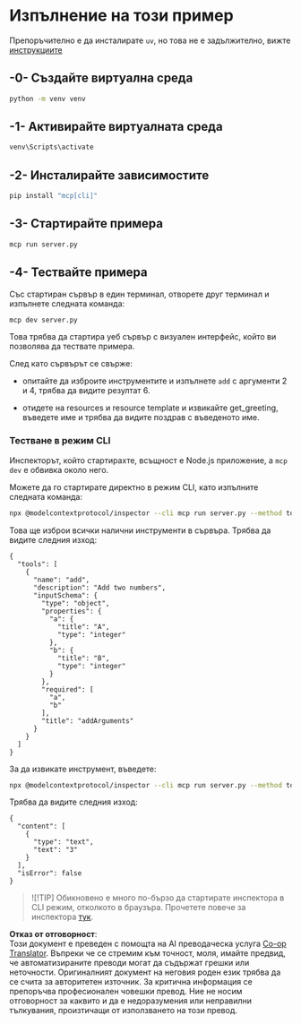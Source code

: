 <!--
CO_OP_TRANSLATOR_METADATA:
{
  "original_hash": "d0f0d7012325b286e4a717791b23ae7e",
  "translation_date": "2025-07-13T18:02:09+00:00",
  "source_file": "03-GettingStarted/01-first-server/solution/python/README.md",
  "language_code": "bg"
}
-->
# Изпълнение на този пример

Препоръчително е да инсталирате `uv`, но това не е задължително, вижте [инструкциите](https://docs.astral.sh/uv/#highlights)

## -0- Създайте виртуална среда

```bash
python -m venv venv
```

## -1- Активирайте виртуалната среда

```bash
venv\Scripts\activate
```

## -2- Инсталирайте зависимостите

```bash
pip install "mcp[cli]"
```

## -3- Стартирайте примера

```bash
mcp run server.py
```

## -4- Тествайте примера

Със стартиран сървър в един терминал, отворете друг терминал и изпълнете следната команда:

```bash
mcp dev server.py
```

Това трябва да стартира уеб сървър с визуален интерфейс, който ви позволява да тествате примера.

След като сървърът се свърже:

- опитайте да изброите инструментите и изпълнете `add` с аргументи 2 и 4, трябва да видите резултат 6.

- отидете на resources и resource template и извикайте get_greeting, въведете име и трябва да видите поздрав с въведеното име.

### Тестване в режим CLI

Инспекторът, който стартирахте, всъщност е Node.js приложение, а `mcp dev` е обвивка около него.

Можете да го стартирате директно в режим CLI, като изпълните следната команда:

```bash
npx @modelcontextprotocol/inspector --cli mcp run server.py --method tools/list
```

Това ще изброи всички налични инструменти в сървъра. Трябва да видите следния изход:

```text
{
  "tools": [
    {
      "name": "add",
      "description": "Add two numbers",
      "inputSchema": {
        "type": "object",
        "properties": {
          "a": {
            "title": "A",
            "type": "integer"
          },
          "b": {
            "title": "B",
            "type": "integer"
          }
        },
        "required": [
          "a",
          "b"
        ],
        "title": "addArguments"
      }
    }
  ]
}
```

За да извикате инструмент, въведете:

```bash
npx @modelcontextprotocol/inspector --cli mcp run server.py --method tools/call --tool-name add --tool-arg a=1 --tool-arg b=2
```

Трябва да видите следния изход:

```text
{
  "content": [
    {
      "type": "text",
      "text": "3"
    }
  ],
  "isError": false
}
```

> ![!TIP]
> Обикновено е много по-бързо да стартирате инспектора в CLI режим, отколкото в браузъра.
> Прочетете повече за инспектора [тук](https://github.com/modelcontextprotocol/inspector).

**Отказ от отговорност**:  
Този документ е преведен с помощта на AI преводаческа услуга [Co-op Translator](https://github.com/Azure/co-op-translator). Въпреки че се стремим към точност, моля, имайте предвид, че автоматизираните преводи могат да съдържат грешки или неточности. Оригиналният документ на неговия роден език трябва да се счита за авторитетен източник. За критична информация се препоръчва професионален човешки превод. Ние не носим отговорност за каквито и да е недоразумения или неправилни тълкувания, произтичащи от използването на този превод.